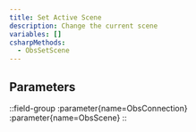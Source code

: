 ```yaml
---
title: Set Active Scene
description: Change the current scene
variables: []
csharpMethods:
  - ObsSetScene
---
```


## Parameters
::field-group
  :parameter{name=ObsConnection}
  :parameter{name=ObsScene}
::